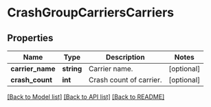 # CrashGroupCarriersCarriers

## Properties
Name | Type | Description | Notes
------------ | ------------- | ------------- | -------------
**carrier_name** | **string** | Carrier name. | [optional] 
**crash_count** | **int** | Crash count of carrier. | [optional] 

[[Back to Model list]](../README.md#documentation-for-models) [[Back to API list]](../README.md#documentation-for-api-endpoints) [[Back to README]](../README.md)


